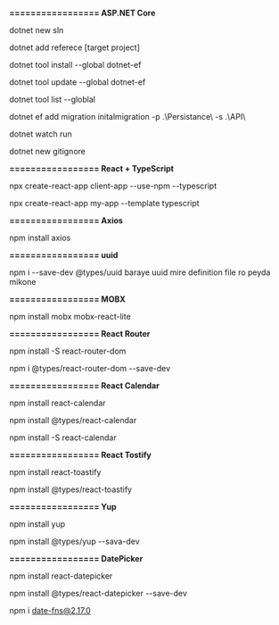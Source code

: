 **================= ASP.NET Core**

dotnet new sln

dotnet add referece [target project]

dotnet tool install --global dotnet-ef

dotnet tool update --global dotnet-ef

dotnet tool list --globlal

dotnet ef add migration initalmigration -p .\Persistance\ -s .\API\

dotnet watch run

dotnet new gitignore

**================= React + TypeScript**

npx create-react-app client-app --use-npm --typescript

npx create-react-app my-app --template typescript

**================= Axios**

npm install axios

**================= uuid**

npm i --save-dev @types/uuid baraye uuid mire definition file ro peyda mikone

**================= MOBX**

npm install mobx mobx-react-lite

**================= React Router**

npm install -S react-router-dom

npm i @types/react-router-dom --save-dev

**================= React Calendar**

npm install react-calendar

npm install @types/react-calendar

npm install -S react-calendar

**================= React Tostify**

npm install react-toastify

npm install @types/react-toastify

**================= Yup**

npm install yup

npm install @types/yup --sava-dev

**================= DatePicker**

npm install react-datepicker

npm install @types/react-datepicker --save-dev

npm i date-fns@2.17.0
